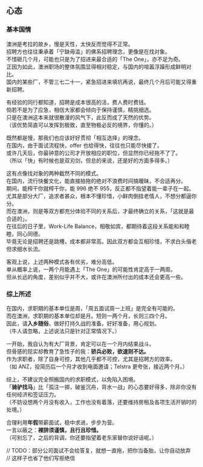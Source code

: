 ## 心态

### 基本国情

澳洲是考拉的故乡，慢是天性，太快反而觉得不正常。  
招聘方也往往秉承着「宁缺毋滥」的佛系招聘理念，更像是在找对象。  
不惜砸几个月，可能也只是为了招进来最合适的「The One」，亦不足为奇。  
正因为如此，澳洲职场的整体氛围显得相对稳定，与国内的喧嚣浮躁形成鲜明对比。  
国内的某些厂，不管三七二十一，紧急招进来填坑再说，最终几个月后可能又得重新招聘。

有经验的同行都知道，招聘是成本很高的活，费人费时费钱。  
倘若不是为了应急，相信大家都会倾向于保持谨慎，精挑细选。  
只是在澳洲这本来就很散漫的风气下，此反而成了天然的优势。  
（该优势简直可以发挥到极致，直至物极必反的境界，你懂的。）

既然都是慢，那我们也应该好好贯彻「相互选择」的理念。  
在国内，由于面试流程快，offer 也给得快，往往也只能尽快接了。  
或许几天后，你最钟意的公司才开放相应的职位，但显然你已经拖不了了。  
（所以「快」有时候也是双刃剑，但总的来说，还是好的方面多得多。）

这有点像找对象的两种截然不同的模式。  
在国内，流行快餐文化，能直接拍拖的绝对不浪费时间搞暧昧，不合适再分。  
期间，能榨干你就榨干你，能 996 绝不 955，反正都不指望着能一辈子在一起。  
尤其是部分大厂，追求者甚众，根本不懂珍惜，小鲜肉倒挂老情人，不想分都逼你分。  
而在澳洲，则是等双方都充分体验不同的关系后，才最终确立的关系，「这就是最合适的」。  
在往后的日子里，Work-Life Balance，相敬如宾，都期待着这段关系能和和睦睦，同心同德。  
毕竟无论是招聘还是跳槽，成本都非常高。因此双方都会互相珍惜，不求白头偕老但求细水长流。  

客观上说，上述两种模式各有优劣，难分高低。  
单从概率上说，一两个月能遇上「The One」的可能性肯定高于一两周。  
但从长远的角度，差别似乎并不大，或许在澳洲所付出的成本还会更高一些。

### 综上所述

在国内，求职期的基本单位是周，「周五面试周一上班」是完全有可能的。  
而在澳洲，求职期的基本单位却是月。短则一两个月，长则三四个月。  
因此，请**入乡随俗**，做好打持久战的准备。好好准备，用心规划。  
（牛人请忽略，上述说法只是针对正常情况下。）

一开始，我自认为有大厂背景，肯定可以在一个月内结束战斗。  
但骨感的现实却教育了急性子的我：**骄兵必败，欲速则不达。**  
作为求职者，除了自身可控，其他几乎都不可控，尤其是招聘方的效率。  
（如 ANZ，投简历后一个月才收到电面邀请；Telstra 更夸张，接近两个月。）

综上，不建议完全照搬国内的求职模式，以免陷入困境。  
「**骑驴找马**」比「孤注一掷，破釜沉舟，背水一战」的心态要好得多，除非你没有任何经济和签证压力。  
（不妨设想两个月没有收入，工作也没有着落，还要维持房租及各项生活开销时的处境。）

合理利用**年假**带薪面试，稳中求进，步步为营。  
一言以蔽之：**裸辞须谨慎，且行且珍惜。**  
（可别忘了，之后的背调，你还要指望着老东家替你说好话呢。）

// TODO：部分公司面试不会给答复，就想一直拖，把你当备胎，让你自动放弃  
// 这样子也省了他们写拒绝信
